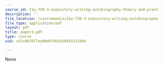 ```yaml
---
course_id: 21w-730-3-expository-writing-autobiography-theory-and-practice-spring-2001
description: ''
file_location: /coursemedia/21w-730-3-expository-writing-autobiography-theory-and-practice-spring-2001/c61c6876f7ea00dbf9b5a5984123184d_paper3.pdf
file_type: application/pdf
layout: pdf
title: paper3.pdf
type: course
uid: c61c6876f7ea00dbf9b5a5984123184d

---
```

None